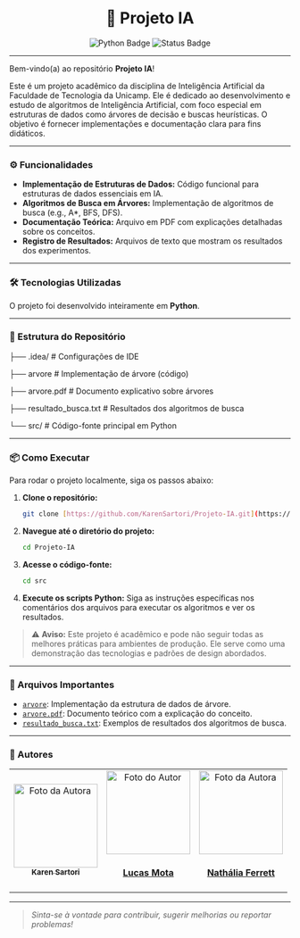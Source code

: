<div align="center">
  <h1>🤖 Projeto IA</h1>
  <img src="https://img.shields.io/badge/Tecnologia-Python-blue?style=for-the-badge&logo=python" alt="Python Badge">
  <img src="https://img.shields.io/badge/Status-Concluído-success?style=for-the-badge" alt="Status Badge">
</div>

---

Bem-vindo(a) ao repositório **Projeto IA**!

Este é um projeto acadêmico da disciplina de Inteligência Artificial da Faculdade de Tecnologia da Unicamp. Ele é dedicado ao desenvolvimento e estudo de algoritmos de Inteligência Artificial, com foco especial em estruturas de dados como árvores de decisão e buscas heurísticas. O objetivo é fornecer implementações e documentação clara para fins didáticos.

---

### ⚙️ Funcionalidades

-   **Implementação de Estruturas de Dados:** Código funcional para estruturas de dados essenciais em IA.
-   **Algoritmos de Busca em Árvores:** Implementação de algoritmos de busca (e.g., A\*, BFS, DFS).
-   **Documentação Teórica:** Arquivo em PDF com explicações detalhadas sobre os conceitos.
-   **Registro de Resultados:** Arquivos de texto que mostram os resultados dos experimentos.

---

### 🛠️ Tecnologias Utilizadas

O projeto foi desenvolvido inteiramente em **Python**.

---

### 📂 Estrutura do Repositório
├── .idea/                 # Configurações de IDE

├── arvore                 # Implementação de árvore (código)

├── arvore.pdf             # Documento explicativo sobre árvores

├── resultado_busca.txt    # Resultados dos algoritmos de busca

└── src/                   # Código-fonte principal em Python


---

### 📦 Como Executar

Para rodar o projeto localmente, siga os passos abaixo:

1.  **Clone o repositório:**
    ```bash
    git clone [https://github.com/KarenSartori/Projeto-IA.git](https://github.com/KarenSartori/Projeto-IA.git)
    ```
2.  **Navegue até o diretório do projeto:**
    ```bash
    cd Projeto-IA
    ```
3.  **Acesse o código-fonte:**
    ```bash
    cd src
    ```
4.  **Execute os scripts Python:** Siga as instruções específicas nos comentários dos arquivos para executar os algoritmos e ver os resultados.

> ⚠️ **Aviso:** Este projeto é acadêmico e pode não seguir todas as melhores práticas para ambientes de produção. Ele serve como uma demonstração das tecnologias e padrões de design abordados.


---

### 📁 Arquivos Importantes

* [`arvore`](https://github.com/KarenSartori/Projeto-IA/blob/main/arvore): Implementação da estrutura de dados de árvore.
* [`arvore.pdf`](https://github.com/KarenSartori/Projeto-IA/blob/main/arvore.pdf): Documento teórico com a explicação do conceito.
* [`resultado_busca.txt`](https://github.com/KarenSartori/Projeto-IA/blob/main/resultado_busca.txt): Exemplos de resultados dos algoritmos de busca.

---
### 👤 Autores

<div align="center">
  <table>
    <tr>
      <td align="center">
        <a href="https://github.com/KarenSartori">
          <img src="https://avatars.githubusercontent.com/u/165488097?v=4" width="150px;" alt="Foto da Autora"/>
          <br />
          <sub><b>Karen Sartori</b></sub>
        </a>
      </td>
      <td align="center">
        <a href="https://github.com/Lucas-Mta">
          <img src="https://avatars.githubusercontent.com/u/166257886?v=4" width="150px;" alt="Foto do Autor"/>
          <br />
          <h4><b>Lucas Mota</b></h4>
        </a>
      </td>
      <td align="center">
        <a href="https://github.com/naferrett">
          <img src="https://avatars.githubusercontent.com/u/133066462?v=4" width="150px;" alt="Foto da Autora"/>
          <br />
          <h4><b>Nathália Ferrett</b></h4>
        </a>
      </td>
    </tr>
  </table>
</div>

---

> _Sinta-se à vontade para contribuir, sugerir melhorias ou reportar problemas!_
